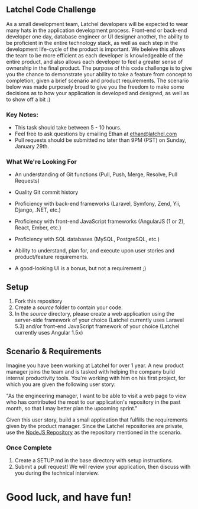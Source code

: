 ## Latchel Code Challenge

As a small development team, Latchel developers will be expected to wear many hats in the application development process. Front-end or back-end developer one day, database engineer or UI designer another, the ability to be proficient in the entire technology stack, as well as each step in the development life-cycle of the product is important. We beleive this allows the team to be more efficient as each developer is knowledgeable of the entire product, and also allows each developer to feel a greater sense of ownership in the final product. The purpose of this code challenge is to give you the chance to demonstrate your ability to take a feature from concept to completion, given a brief scenario and product requirements. The scenario below was made purposely broad to give you the freedom to make some decisions as to how your application is developed and designed, as well as to show off a bit :)

### Key Notes:

- This task should take between 5 - 10 hours.
- Feel free to ask questions by emailing Ethan at ethan@latchel.com
- Pull requests should be submitted no later than 9PM (PST) on Sunday, January 29th.

### What We're Looking For

- An understanding of Git functions (Pull, Push, Merge, Resolve, Pull Requests)
- Quality Git commit history
- Proficiency with back-end frameworks (Laravel, Symfony, Zend, Yii, Django, .NET, etc.)
- Proficiency with front-end JavaScript frameworks (AngularJS (1 or 2), React, Ember, etc.)
- Proficiency with SQL databases (MySQL, PostgreSQL, etc.)
- Ability to understand, plan for, and execute upon user stories and product/feature requirements.

- A good-looking UI is a bonus, but not a requirement ;)

## Setup

1. Fork this repository
2. Create a *source* folder to contain your code. 
3. In the *source* directory, please create a web application using the server-side framework of your choice (Latchel currently uses Laravel 5.3) and/or front-end JavaScript framework of your choice (Latchel currently uses Angular 1.5x)

## Scenario & Requirements

Imagine you have been working at Latchel for over 1 year. A new product manager joins the team and is tasked with helping the company build internal productivity tools. You're working with him on his first project, for which you are given the following user story:

"As the engineering manager, I want to be able to visit a web page to view who has contributed the most to our application's repository in the past month, so that I may better plan the upcoming sprint."

Given this user story, build a small application that fulfills the requirements given by the product manager. Since the Latchel repositories are private, use the [NodeJS Repository](https://github.com/nodejs/node) as the repository mentioned in the scenario.
  
### Once Complete
1. Create a SETUP.md in the base directory with setup instructions.
2. Submit a pull request! We will review your application, then discuss with you during the technical interview.

# Good luck, and have fun!
